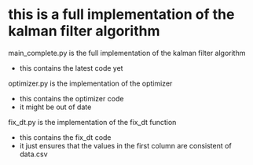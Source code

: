 # this is a full implementation of the kalman filter algorithm

main_complete.py is the full implementation of the kalman filter algorithm
- this contains the latest code yet

optimizer.py is the implementation of the optimizer
- this contains the optimizer code
- it might be out of date

fix_dt.py is the implementation of the fix_dt function
- this contains the fix_dt code
- it just ensures that the values in the first column are consistent of data.csv
